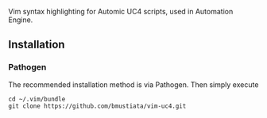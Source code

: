 
Vim syntax highlighting for Automic UC4 scripts, used in Automation Engine.

Installation
------------

### Pathogen

The recommended installation method is via Pathogen.  Then simply execute

    cd ~/.vim/bundle
    git clone https://github.com/bmustiata/vim-uc4.git

